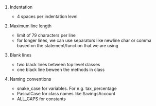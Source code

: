 1. Indentation
    - 4 spaces per indentation level

2. Maximum line length
    - limit of 79 characters per line
    -  for longer lines, we can use separators like newline char or comma based on the statement/function that we are using

3. Blank lines
    - two black lines between top level classes
    - one black line beween the methods in class

4. Naming conventions
    - snake_case for variables. For e.g. tax_percentage
    - PascalCase for class names like SavingsAccount
    - ALL_CAPS for constants

